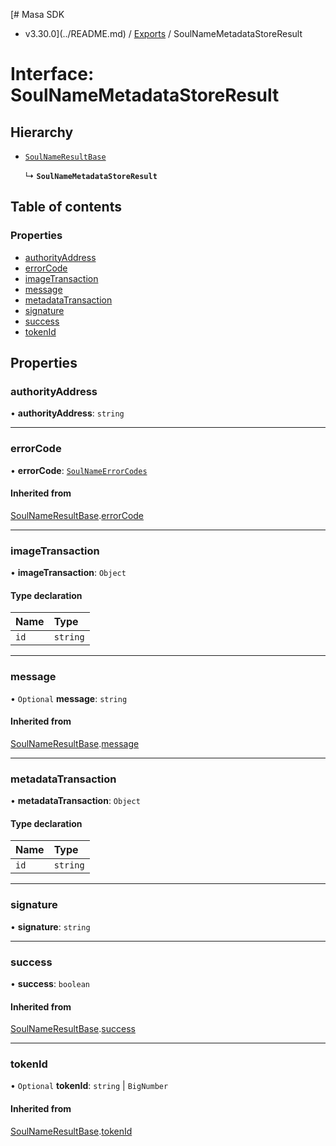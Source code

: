 [# Masa SDK
 - v3.30.0](../README.md) / [Exports](../modules.md) / SoulNameMetadataStoreResult

# Interface: SoulNameMetadataStoreResult

## Hierarchy

- [`SoulNameResultBase`](SoulNameResultBase.md)

  ↳ **`SoulNameMetadataStoreResult`**

## Table of contents

### Properties

- [authorityAddress](SoulNameMetadataStoreResult.md#authorityaddress)
- [errorCode](SoulNameMetadataStoreResult.md#errorcode)
- [imageTransaction](SoulNameMetadataStoreResult.md#imagetransaction)
- [message](SoulNameMetadataStoreResult.md#message)
- [metadataTransaction](SoulNameMetadataStoreResult.md#metadatatransaction)
- [signature](SoulNameMetadataStoreResult.md#signature)
- [success](SoulNameMetadataStoreResult.md#success)
- [tokenId](SoulNameMetadataStoreResult.md#tokenid)

## Properties

### authorityAddress

• **authorityAddress**: `string`

___

### errorCode

• **errorCode**: [`SoulNameErrorCodes`](../enums/SoulNameErrorCodes.md)

#### Inherited from

[SoulNameResultBase](SoulNameResultBase.md).[errorCode](SoulNameResultBase.md#errorcode)

___

### imageTransaction

• **imageTransaction**: `Object`

#### Type declaration

| Name | Type |
| :------ | :------ |
| `id` | `string` |

___

### message

• `Optional` **message**: `string`

#### Inherited from

[SoulNameResultBase](SoulNameResultBase.md).[message](SoulNameResultBase.md#message)

___

### metadataTransaction

• **metadataTransaction**: `Object`

#### Type declaration

| Name | Type |
| :------ | :------ |
| `id` | `string` |

___

### signature

• **signature**: `string`

___

### success

• **success**: `boolean`

#### Inherited from

[SoulNameResultBase](SoulNameResultBase.md).[success](SoulNameResultBase.md#success)

___

### tokenId

• `Optional` **tokenId**: `string` \| `BigNumber`

#### Inherited from

[SoulNameResultBase](SoulNameResultBase.md).[tokenId](SoulNameResultBase.md#tokenid)
